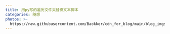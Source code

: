 ```yaml
---
title: 用py写的遍历文件夹替换文本脚本
categories: 随想
photos: >-
  https://raw.githubusercontent.com/Baokker/cdn_for_blog/main/blog_imgs/defaultImages.jpg
---
```

